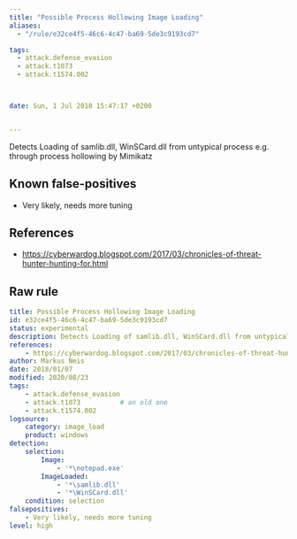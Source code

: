 ```yaml
---
title: "Possible Process Hollowing Image Loading"
aliases:
  - "/rule/e32ce4f5-46c6-4c47-ba69-5de3c9193cd7"

tags:
  - attack.defense_evasion
  - attack.t1073
  - attack.t1574.002



date: Sun, 1 Jul 2018 15:47:17 +0200


---
```


Detects Loading of samlib.dll, WinSCard.dll from untypical process e.g. through process hollowing by Mimikatz

<!--more-->


## Known false-positives

* Very likely, needs more tuning



## References

* https://cyberwardog.blogspot.com/2017/03/chronicles-of-threat-hunter-hunting-for.html


## Raw rule
```yaml
title: Possible Process Hollowing Image Loading
id: e32ce4f5-46c6-4c47-ba69-5de3c9193cd7
status: experimental
description: Detects Loading of samlib.dll, WinSCard.dll from untypical process e.g. through process hollowing by Mimikatz
references:
    - https://cyberwardog.blogspot.com/2017/03/chronicles-of-threat-hunter-hunting-for.html
author: Markus Neis
date: 2018/01/07
modified: 2020/08/23
tags:
    - attack.defense_evasion
    - attack.t1073          # an old one
    - attack.t1574.002
logsource:
    category: image_load
    product: windows
detection:
    selection:
        Image:
            - '*\notepad.exe'
        ImageLoaded:
            - '*\samlib.dll'
            - '*\WinSCard.dll'
    condition: selection
falsepositives:
    - Very likely, needs more tuning
level: high

```
